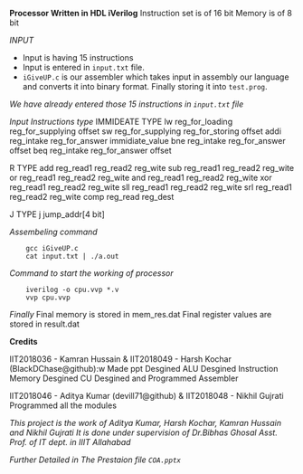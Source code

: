 __Processor Written in HDL iVerilog__
    Instruction set is of 16 bit
    Memory is of 8 bit

_INPUT_
-   Input is having 15 instructions
-   Input is entered in `input.txt` file.
-   `iGiveUP.c` is our assembler which takes input in assembly our language and converts it into binary format. Finally storing it into `test.prog`.

*We have already entered those 15 instructions in `input.txt` file*


_Input Instructions type_
IMMIDEATE TYPE
    lw    reg_for_loading   reg_for_supplying   offset
    sw    reg_for_supplying reg_for_storing     offset
    addi  reg_intake        reg_for_answer      immidiate_value
    bne   reg_intake        reg_for_answer      offset
    beq   reg_intake        reg_for_answer      offset

R TYPE
    add   reg_read1     reg_read2       reg_wite
    sub   reg_read1     reg_read2       reg_wite
    or   reg_read1     reg_read2       reg_wite
    and   reg_read1     reg_read2       reg_wite
    xor   reg_read1     reg_read2       reg_wite
    sll   reg_read1     reg_read2       reg_wite
    srl   reg_read1     reg_read2       reg_wite
    comp  reg_read      reg_dest       

J TYPE
    j jump_addr[4 bit]

_Assembeling command_
```
    gcc iGiveUP.c
    cat input.txt | ./a.out
```
_Command to start the working of processor_
```
    iverilog -o cpu.vvp *.v
    vvp cpu.vvp
```
_Finally_
    Final memory is stored in  mem_res.dat
    Final register values are stored in result.dat

__Credits__

IIT2018036 - Kamran Hussain & IIT2018049 - Harsh Kochar (BlackDChase@github):w
    Made ppt
    Desgined ALU
    Desgined Instruction Memory
    Desgined CU
    Desgined and Programmed Assembler 

IIT2018046 - Aditya Kumar (devill71@github) & IIT2018048 - Nikhil Gujrati
    Programmed all the modules
    


*This project is the work of Aditya Kumar, Harsh Kochar, Kamran Hussain and Nikhil Gujrati*
*It is done under supervision of Dr.Bibhas Ghosal Asst. Prof. of IT dept. in IIIT Allahabad*

*Further Detailed in The Prestaion file `COA.pptx`*
